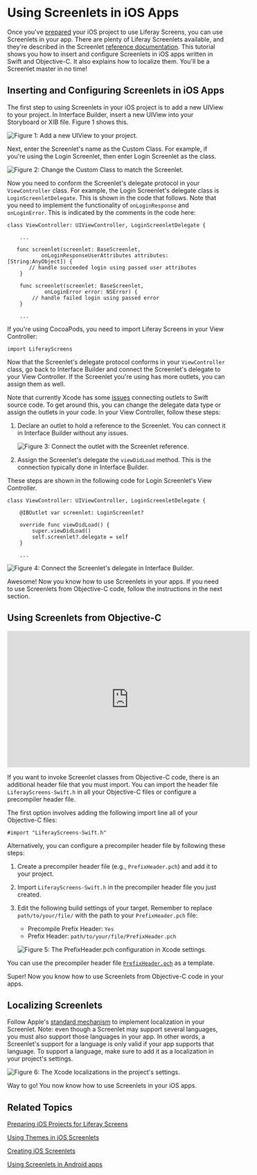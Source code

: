 # Using Screenlets in iOS Apps [](id=using-screenlets-in-ios-apps)

Once you've
[prepared](/develop/tutorials/-/knowledge_base/7-1/preparing-ios-projects-for-liferay-screens)
your iOS project to use Liferay Screens, you can use Screenlets in your app.
There are plenty of Liferay Screenlets available, and they're described in the 
Screenlet 
[reference documentation](/develop/reference/-/knowledge_base/7-1/screenlets-in-liferay-screens-for-ios).
This tutorial shows you how to insert and configure Screenlets in iOS apps
written in Swift and Objective-C. It also explains how to localize them. You'll
be a Screenlet master in no time! 

## Inserting and Configuring Screenlets in iOS Apps [](id=inserting-and-configuring-screenlets-in-ios-apps)

The first step to using Screenlets in your iOS project is to add a new UIView to
your project. In Interface Builder, insert a new UIView into your Storyboard or
XIB file. Figure 1 shows this. 

![Figure 1: Add a new UIView to your project.](../../../images/screens-ios-add-uiwindow.png)

Next, enter the Screenlet's name as the Custom Class. For example, if you're
using the Login Screenlet, then enter Login Screenlet as the class. 

![Figure 2: Change the Custom Class to match the Screenlet.](../../../images/screens-ios-custom-class.png)

Now you need to conform the Screenlet's delegate protocol in your
`ViewController` class. For example, the Login Screenlet's delegate class is
`LoginScreenletDelegate`. This is shown in the code that follows. Note that you
need to implement the functionality of `onLoginResponse` and `onLoginError`.
This is indicated by the comments in the code here:

    class ViewController: UIViewController, LoginScreenletDelegate {

        ...

       func screenlet(screenlet: BaseScreenlet,
               onLoginResponseUserAttributes attributes: [String:AnyObject]) {
           // handle succeeded login using passed user attributes
        }

        func screenlet(screenlet: BaseScreenlet,
                onLoginError error: NSError) {
            // handle failed login using passed error
        }

        ...

If you're using CocoaPods, you need to import Liferay Screens in your View 
Controller:

    import LiferayScreens

Now that the Screenlet's delegate protocol conforms in your `ViewController` 
class, go back to Interface Builder and connect the Screenlet's delegate to your 
View Controller. If the Screenlet you're using has more outlets, you can assign 
them as well.

Note that currently Xcode has some
[issues](http://stackoverflow.com/questions/26180268/interface-builder-iboutlet-and-protocols-for-delegate-and-datasource-in-swift/26180481#26180481) 
connecting outlets to Swift source code. To get around this, you can change the
delegate data type or assign the outlets in your code. In your View Controller,
follow these steps: 

1. Declare an outlet to hold a reference to the Screenlet. You can connect it in 
   Interface Builder without any issues.
   
    ![Figure 3: Connect the outlet with the Screenlet reference.](../../../images/screens-ios-xcode-add-screenlet-delegate.png)
 
2. Assign the Screenlet's delegate the `viewDidLoad` method. This is 
   the connection typically done in Interface Builder.

These steps are shown in the following code for Login Screenlet's View
Controller. 

    class ViewController: UIViewController, LoginScreenletDelegate {

        @IBOutlet var screenlet: LoginScreenlet?

        override func viewDidLoad() {
            super.viewDidLoad()
            self.screenlet?.delegate = self
        }

        ...

![Figure 4: Connect the Screenlet's delegate in Interface Builder.](../../../images/screens-ios-xcode-delegate.png)

Awesome! Now you know how to use Screenlets in your apps. If you need to use
Screenlets from Objective-C code, follow the instructions in the next section. 

## Using Screenlets from Objective-C [](id=using-screenlets-from-objective-c)

<iframe width="560" height="315" src="https://www.youtube.com/embed/YuniaiFzRbQ" frameborder="0" allowfullscreen></iframe>

If you want to invoke Screenlet classes from Objective-C code, there is an
additional header file that you must import. You can import the header file
`LiferayScreens-Swift.h` in all your Objective-C files or configure a
precompiler header file. 

The first option involves adding the following import line all of your
Objective-C files: 

    #import "LiferayScreens-Swift.h"

Alternatively, you can configure a precompiler header file by following these
steps: 

1. Create a precompiler header file (e.g., `PrefixHeader.pch`) and add it to
   your project. 

2. Import `LiferayScreens-Swift.h` in the precompiler header file you just
   created.

3. Edit the following build settings of your target. Remember to replace
   `path/to/your/file/` with the path to your `PrefixHeader.pch` file:

    - Precompile Prefix Header: `Yes`
    - Prefix Header: `path/to/your/file/PrefixHeader.pch`

    ![Figure 5: The `PrefixHeader.pch` configuration in Xcode settings.](../../../images/screens-ios-xcode-prefix.png)

You can use the precompiler header file
[`PrefixHeader.pch`](https://github.com/liferay/liferay-screens/blob/master/ios/Samples/Showcase-objc/LiferayScreens-Showcase-Objc/PrefixHeader.pch) 
as a template. 

Super! Now you know how to use Screenlets from Objective-C code in your apps. 

## Localizing Screenlets [](id=localizing-screenlets)

Follow Apple's
[standard mechanism](https://developer.apple.com/library/ios/documentation/MacOSX/Conceptual/BPInternational/Introduction/Introduction.html) 
to implement localization in your Screenlet. Note: even though a Screenlet may
support several languages, you must also support those languages in your app. In
other words, a Screenlet's support for a language is only valid if your app
supports that language. To support a language, make sure to add it as a
localization in your project's settings. 

![Figure 6: The Xcode localizations in the project's settings.](../../../images/screens-ios-xcode-localizations.png)

Way to go! You now know how to use Screenlets in your iOS apps. 

## Related Topics [](id=related-topics)

[Preparing iOS Projects for Liferay Screens](/develop/tutorials/-/knowledge_base/7-1/preparing-ios-projects-for-liferay-screens)

[Using Themes in iOS Screenlets](/develop/tutorials/-/knowledge_base/7-1/using-themes-in-ios-screenlets)

[Creating iOS Screenlets](/develop/tutorials/-/knowledge_base/7-1/creating-ios-screenlets)

[Using Screenlets in Android apps](/develop/tutorials/-/knowledge_base/7-1/using-screenlets-in-android-apps)
